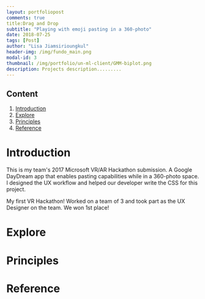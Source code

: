 ```yaml
---
layout: portfoliopost
comments: true
title:Drag and Drop
subtitle: "Playing with emoji pasting in a 360-photo"
date: 2018-07-25
tags: [Post]
author: "Lisa Jiamsirioungkul"
header-img: /img/fundo_main.png
modal-id: 3
thumbnail: /img/portfolio/un-ml-client/GMM-biplot.png
description: Projects description......... 
---
```


## Content
1. [Introduction](#intro) 
2. [Explore](#explo)
3. [Principles](#prin)
4. [Reference](#ref)

# Introduction <a name="intro"></a>
This is my team's 2017 Microsoft VR/AR Hackathon submission. A Google DayDream app that enables pasting capabilities while in a 360-photo space. I designed the UX workflow and helped our developer write the CSS for this project.

My first VR Hackathon! Worked on a team of 3 and took part as the UX Designer on the team. We won 1st place!


# Explore <a name="explo"></a>



# Principles <a name="Prin"></a>


# Reference <a name="ref"></a>


